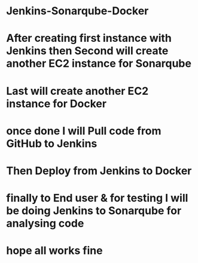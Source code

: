# Jenkins-Sonarqube-Docker
# After creating first instance with Jenkins then Second will create another EC2 instance for Sonarqube
# Last will create another EC2 instance for Docker
# once done I will Pull code from GitHub to Jenkins
# Then Deploy from Jenkins to Docker
# finally to End user & for testing I will be doing Jenkins to Sonarqube for analysing code
# hope all works fine
